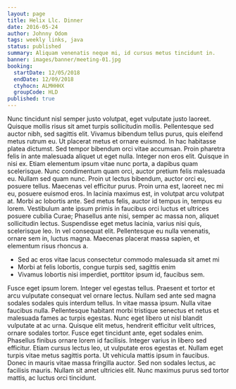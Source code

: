 ```yaml
---
layout: page
title: Helix Llc. Dinner
date: 2016-05-24
author: Johnny Odom
tags: weekly links, java
status: published
summary: Aliquam venenatis neque mi, id cursus metus tincidunt in.
banner: images/banner/meeting-01.jpg
booking:
  startDate: 12/05/2018
  endDate: 12/09/2018
  ctyhocn: ALMHHHX
  groupCode: HLD
published: true
---
```

Nunc tincidunt nisl semper justo volutpat, eget vulputate justo laoreet. Quisque mollis risus sit amet turpis sollicitudin mollis. Pellentesque sed auctor nibh, sed sagittis elit. Vivamus bibendum tellus purus, quis eleifend metus rutrum eu. Ut placerat metus et ornare euismod. In hac habitasse platea dictumst. Sed tempor bibendum orci vitae accumsan. Proin pharetra felis in ante malesuada aliquet ut eget nulla. Integer non eros elit. Quisque in nisi ex. Etiam elementum ipsum vitae nunc porta, a dapibus quam scelerisque. Nunc condimentum quam orci, auctor pretium felis malesuada eu. Nullam sed quam nunc. Proin ut lectus bibendum, auctor orci eu, posuere tellus. Maecenas vel efficitur purus.
Proin urna est, laoreet nec mi eu, posuere euismod eros. In lacinia maximus est, in volutpat arcu volutpat at. Morbi ac lobortis ante. Sed metus felis, auctor id tempus in, tempus eu lorem. Vestibulum ante ipsum primis in faucibus orci luctus et ultrices posuere cubilia Curae; Phasellus ante nisi, semper ac massa non, aliquet sollicitudin lectus. Suspendisse eget metus lacinia, varius nisi quis, scelerisque leo. In vel consequat elit. Pellentesque eu nulla venenatis, ornare sem in, luctus magna. Maecenas placerat massa sapien, et elementum risus rhoncus a.

* Sed ac eros vitae lacus consectetur commodo malesuada sit amet mi
* Morbi at felis lobortis, congue turpis sed, sagittis enim
* Vivamus lobortis nisi imperdiet, porttitor ipsum id, faucibus sem.

Fusce eget ipsum lorem. Integer vel egestas tellus. Praesent et tortor et arcu vulputate consequat vel ornare lectus. Nullam sed ante sed magna sodales sodales quis interdum tellus. In vitae massa ipsum. Nulla vitae faucibus nulla. Pellentesque habitant morbi tristique senectus et netus et malesuada fames ac turpis egestas. Nunc eget libero ut nisl blandit vulputate at ac urna.
Quisque elit metus, hendrerit efficitur velit ultrices, ornare sodales tortor. Fusce eget tincidunt ante, eget sodales enim. Phasellus finibus ornare lorem id facilisis. Integer varius in libero sed efficitur. Etiam cursus lectus leo, ut vulputate eros egestas et. Nullam eget turpis vitae metus sagittis porta. Ut vehicula mattis ipsum in faucibus. Donec in mauris vitae massa fringilla auctor. Sed non sodales lectus, ac facilisis mauris. Nullam sit amet ultricies elit. Nunc maximus purus sed tortor mattis, ac luctus orci tincidunt.
